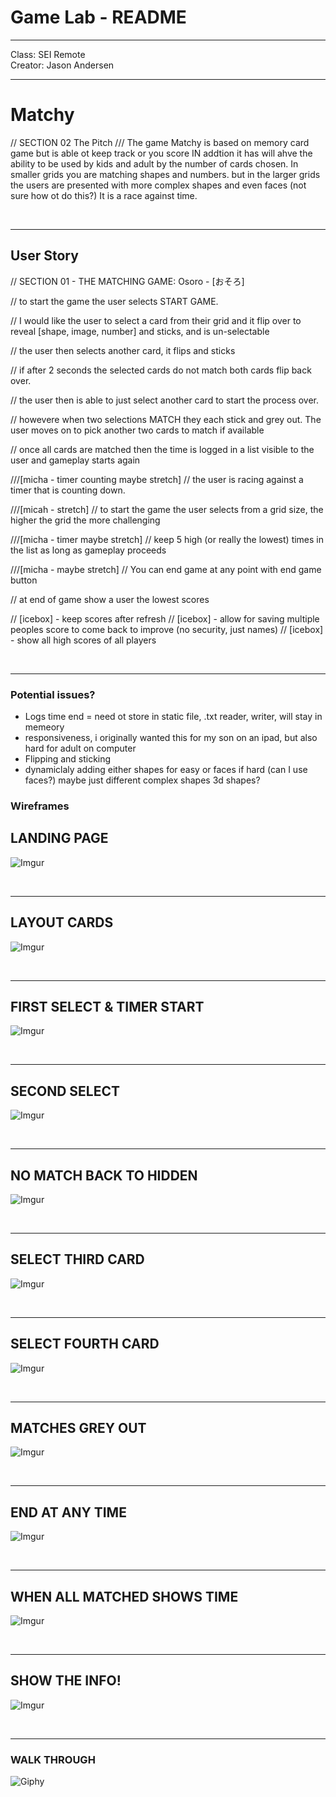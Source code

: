 # Game Lab - README

---

Class: SEI Remote <br>
Creator: Jason Andersen <br>

---

# Matchy


// SECTION 02 The Pitch
/// The game Matchy is based on memory card game but is able ot keep track or you score IN addtion it has will ahve the ability to be used by kids and adult by the number of cards chosen. In smaller grids you are matching shapes and numbers. but in the larger grids the users are presented with more complex shapes and even faces (not sure how ot do this?) It is a race against time.


<br>
<hr>

## User Story


// SECTION 01 - THE MATCHING GAME: Osoro  - [おそろ]

// to start the game the user selects START GAME.  

// I would like the user to select a card from their grid and it flip over to reveal [shape, image, number] and sticks, and is un-selectable

// the user then selects another card, it flips and sticks

// if after 2 seconds the selected cards do not match both cards flip back over.

// the user then is able to just select another card to start the process over.

// howevere when two selections MATCH they each stick and grey out. The user moves on to pick another two cards to match if available

// once all cards are matched then the time is logged in a list visible to the user and gameplay starts again

///[micha - timer counting maybe stretch]
// the user is racing against a timer that is counting down. 

///[micah - stretch]
// to start the game the user selects from a grid size, the higher the grid the more challenging  

///[micha - timer maybe stretch]
// keep 5 high (or really the lowest) times in the list as long as gameplay proceeds

///[micha -  maybe stretch]
// You can end game at any point with end game button

// at end of game show a user the lowest scores

// [icebox] - keep scores after refresh
// [icebox] - allow for saving multiple peoples score to come back to improve (no security, just names)
// [icebox] - show all high scores of all players

<br>
<hr>


### Potential issues? 

- Logs time end = need ot store in static file, .txt reader, writer, will stay in memeory
- responsiveness, i originally wanted this for my son on an ipad, but also hard for adult on computer
- Flipping and sticking
- dynamiclaly adding either shapes for easy or faces if hard (can I use faces?) maybe just different complex shapes 3d shapes?


### Wireframes
## LANDING PAGE
![Imgur](https://i.imgur.com/MMLP3sU.jpg)

<br>
<hr>

## LAYOUT CARDS 
![Imgur](https://i.imgur.com/LmQuXEl.jpg)

<br>
<hr>

## FIRST SELECT & TIMER START
![Imgur](https://i.imgur.com/SnQ1i82.jpg)

<br>
<hr>

## SECOND SELECT
![Imgur](https://i.imgur.com/TaZA0gx.jpg)

<br>
<hr>

## NO MATCH BACK TO HIDDEN
![Imgur](https://i.imgur.com/LvKojaY.jpg)

<br>
<hr>

## SELECT THIRD CARD
![Imgur](https://i.imgur.com/djj3GHq.jpg)

<br>
<hr>

## SELECT FOURTH CARD
![Imgur](https://i.imgur.com/oD24f6P.jpg)

<br>
<hr>

## MATCHES GREY OUT
![Imgur](https://i.imgur.com/XaO5RU7.jpg)

<br>
<hr>

## END AT ANY TIME
![Imgur](https://i.imgur.com/SkGM0JS.jpg)

<br>
<hr>

## WHEN ALL MATCHED SHOWS TIME
![Imgur](https://i.imgur.com/jwQnMOX.jpg)

<br>
<hr>

## SHOW THE INFO!
![Imgur](https://i.imgur.com/Zv1i6e0.jpg)

<br>
<hr>


###  WALK THROUGH 
![Giphy](https://giphy.com/gifs/eg8yq2rS3L3lp3fGqX/html5)